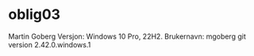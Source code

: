 # oblig03

Martin Goberg
Versjon: Windows 10 Pro, 22H2.
Brukernavn: mgoberg
git version 2.42.0.windows.1
